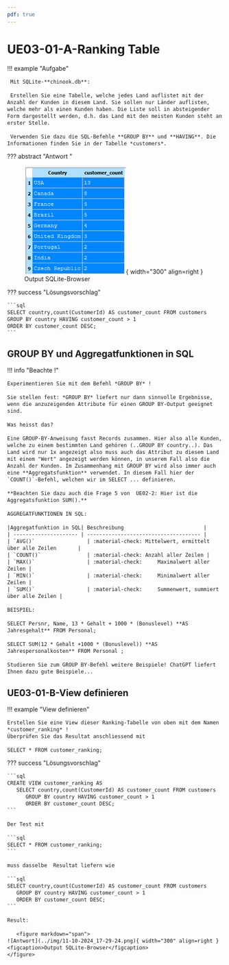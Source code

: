 ```yaml
---
pdf: true
---
```


# UE03-01-A-Ranking Table

!!! example "Aufgabe"

     Mit SQLite-**chinook.db**:
     
     Erstellen Sie eine Tabelle, welche jedes Land auflistet mit der Anzahl der Kunden in diesem Land. Sie sollen nur Länder auflisten, welche mehr als einen Kunden haben. Die Liste soll in absteigender Form dargestellt werden, d.h. das Land mit den meisten Kunden steht an erster Stelle.

     Verwenden Sie dazu die SQL-Befehle **GROUP BY** und **HAVING**. Die Informationen finden Sie in der Tabelle *customers*.

??? abstract "Antwort "
    <figure markdown="span">
    ![Antwort](../img/11-10-2024_17-29-24.png){ width="300" align=right }
    <figcaption>Output SQLite-Browser</figcaption>
    </figure>




??? success "Lösungsvorschlag"

    ```sql
    SELECT country,count(CustomerId) AS customer_count FROM customers 
    GROUP BY country HAVING customer_count > 1 
    ORDER BY customer_count DESC;
    ```

## GROUP BY und Aggregatfunktionen in SQL
!!! info "Beachte !"

    Experimentieren Sie mit dem Befehl *GROUP BY* !

    Sie stellen fest: *GROUP BY* liefert nur dann sinnvolle Ergebnisse, wenn die anzuzeigenden Attribute für einen GROUP BY-Output geeignet sind. 
    
    Was heisst das? 
    
    Eine GROUP-BY-Anweisung fasst Records zusammen. Hier also alle Kunden, welche zu einem bestimmten Land gehören (..GROUP BY country..). Das Land wird nur 1x angezeigt also muss auch das Attribut zu diesem Land mit einem "Wert" angezeigt werden können, in unserem Fall also die Anzahl der Kunden. Im Zusammenhang mit GROUP BY wird also immer auch eine **Aggregatsfunktion** verwendet. In diesem Fall hier der `COUNT()`-Befehl, welchen wir im SELECT ... definieren. 
    
    **Beachten Sie dazu auch die Frage 5 von  UE02-2: Hier ist die Aggregatsfunktion SUM().**

    AGGREGATFUNKTIONEN IN SQL:

    |Aggregatfunktion in SQL| Beschreibung                          |
    | --------------------- | ------------------------------------- |
    | `AVG()`                 | :material-check: Mittelwert, ermittelt über alle Zeilen       |
    | `COUNT()`               | :material-check: Anzahl aller Zeilen |
    | `MAX()`                 | :material-check:     Maximalwert aller Zeilen |
    | `MIN()`                 | :material-check:     Minimalwert aller Zeilen |
    | `SUM()`                 | :material-check:     Summenwert, summiert über alle Zeilen |

    BEISPIEL:

    SELECT Persnr, Name, 13 * Gehalt + 1000 * (Bonuslevel) **AS Jahresgehalt** FROM Personal;

    SELECT SUM(12 * Gehalt +1000 * (Bonuslevel)) **AS Jahrespersonalkosten** FROM Personal ;

    Studieren Sie zum GROUP BY-Befehl weitere Beispiele! ChatGPT liefert Ihnen dazu gute Beispiele...

## UE03-01-B-View definieren



!!! example "View definieren"

    Erstellen Sie eine View dieser Ranking-Tabelle von oben mit dem Namen *customer_ranking* !
    Überprüfen Sie das Resultat anschliessend mit
    
    SELECT * FROM customer_ranking;



??? success "Lösungsvorschlag"

    ```sql
    CREATE VIEW customer_ranking AS
       SELECT country,count(CustomerId) AS customer_count FROM customers 
          GROUP BY country HAVING customer_count > 1 
          ORDER BY customer_count DESC;
    ```

    Der Test mit

    ```sql
    SELECT * FROM customer_ranking;
    ```

    muss dasselbe  Resultat liefern wie

    ```sql
    SELECT country,count(CustomerId) AS customer_count FROM customers 
       GROUP BY country HAVING customer_count > 1 
       ORDER BY customer_count DESC;
    ```

    Result:

       <figure markdown="span">
    ![Antwort](../img/11-10-2024_17-29-24.png){ width="300" align=right }
    <figcaption>Output SQLite-Browser</figcaption>
    </figure>
